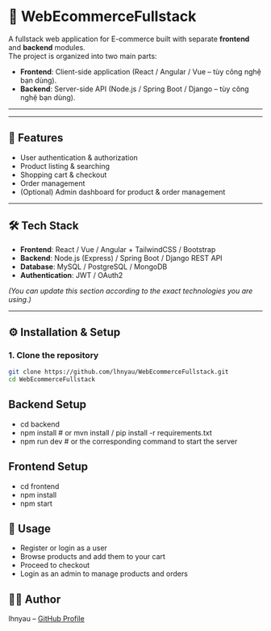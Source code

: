 # 🛒 WebEcommerceFullstack

A fullstack web application for E-commerce built with separate **frontend** and **backend** modules.  
The project is organized into two main parts:

- **Frontend**: Client-side application (React / Angular / Vue – tùy công nghệ bạn dùng).  
- **Backend**: Server-side API (Node.js / Spring Boot / Django – tùy công nghệ bạn dùng).  

---

---

## 🚀 Features

- User authentication & authorization  
- Product listing & searching  
- Shopping cart & checkout  
- Order management  
- (Optional) Admin dashboard for product & order management  

---

## 🛠️ Tech Stack

- **Frontend**: React / Vue / Angular + TailwindCSS / Bootstrap  
- **Backend**: Node.js (Express) / Spring Boot / Django REST API  
- **Database**: MySQL / PostgreSQL / MongoDB  
- **Authentication**: JWT / OAuth2  

*(You can update this section according to the exact technologies you are using.)*

---

## ⚙️ Installation & Setup

### 1. Clone the repository
```bash
git clone https://github.com/lhnyau/WebEcommerceFullstack.git
cd WebEcommerceFullstack
```
## Backend Setup
- cd backend
- npm install   # or mvn install / pip install -r requirements.txt
- npm run dev   # or the corresponding command to start the server
## Frontend Setup
- cd frontend
- npm install
- npm start
## 📖 Usage
- Register or login as a user
- Browse products and add them to your cart
- Proceed to checkout
- Login as an admin to manage products and orders
## 👨‍💻 Author
lhnyau – [GitHub Profile](https://github.com/lhnyau)
